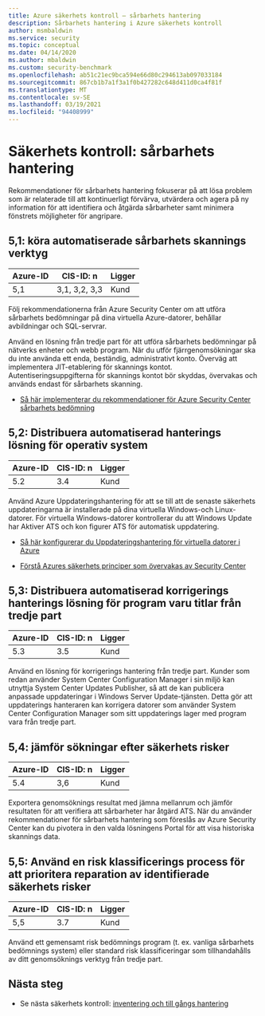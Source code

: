 ```yaml
---
title: Azure säkerhets kontroll – sårbarhets hantering
description: Sårbarhets hantering i Azure säkerhets kontroll
author: msmbaldwin
ms.service: security
ms.topic: conceptual
ms.date: 04/14/2020
ms.author: mbaldwin
ms.custom: security-benchmark
ms.openlocfilehash: ab51c21ec9bca594e66d80c294613ab097033184
ms.sourcegitcommit: 867cb1b7a1f3a1f0b427282c648d411d0ca4f81f
ms.translationtype: MT
ms.contentlocale: sv-SE
ms.lasthandoff: 03/19/2021
ms.locfileid: "94408999"
---
```

# <a name="security-control-vulnerability-management"></a>Säkerhets kontroll: sårbarhets hantering

Rekommendationer för sårbarhets hantering fokuserar på att lösa problem som är relaterade till att kontinuerligt förvärva, utvärdera och agera på ny information för att identifiera och åtgärda sårbarheter samt minimera fönstrets möjligheter för angripare.

## <a name="51-run-automated-vulnerability-scanning-tools"></a>5,1: köra automatiserade sårbarhets skannings verktyg

| Azure-ID | CIS-ID: n | Ligger |
|--|--|--|
| 5,1 | 3,1, 3,2, 3,3 | Kund |

Följ rekommendationerna från Azure Security Center om att utföra sårbarhets bedömningar på dina virtuella Azure-datorer, behållar avbildningar och SQL-servrar.

Använd en lösning från tredje part för att utföra sårbarhets bedömningar på nätverks enheter och webb program. När du utför fjärrgenomsökningar ska du inte använda ett enda, beständig, administrativt konto. Överväg att implementera JIT-etablering för skannings kontot. Autentiseringsuppgifterna för skannings kontot bör skyddas, övervakas och används endast för sårbarhets skanning.

- [Så här implementerar du rekommendationer för Azure Security Center sårbarhets bedömning](../../security-center/deploy-vulnerability-assessment-vm.md)

## <a name="52-deploy-automated-operating-system-patch-management-solution"></a>5,2: Distribuera automatiserad hanterings lösning för operativ system

| Azure-ID | CIS-ID: n | Ligger |
|--|--|--|
| 5.2 | 3.4 | Kund |

Använd Azure Uppdateringshantering för att se till att de senaste säkerhets uppdateringarna är installerade på dina virtuella Windows-och Linux-datorer. För virtuella Windows-datorer kontrollerar du att Windows Update har Aktiver ATS och kon figurer ATS för automatisk uppdatering.

- [Så här konfigurerar du Uppdateringshantering för virtuella datorer i Azure](../../automation/update-management/overview.md)

- [Förstå Azures säkerhets principer som övervakas av Security Center](../../security-center/policy-reference.md)

## <a name="53-deploy-automated-patch-management-solution-for-third-party-software-titles"></a>5,3: Distribuera automatiserad korrigerings hanterings lösning för program varu titlar från tredje part

| Azure-ID | CIS-ID: n | Ligger |
|--|--|--|
| 5.3 | 3.5 | Kund |

Använd en lösning för korrigerings hantering från tredje part. Kunder som redan använder System Center Configuration Manager i sin miljö kan utnyttja System Center Updates Publisher, så att de kan publicera anpassade uppdateringar i Windows Server Update-tjänsten. Detta gör att uppdaterings hanteraren kan korrigera datorer som använder System Center Configuration Manager som sitt uppdaterings lager med program vara från tredje part.

## <a name="54-compare-back-to-back-vulnerability-scans"></a>5,4: jämför sökningar efter säkerhets risker

| Azure-ID | CIS-ID: n | Ligger |
|--|--|--|
| 5.4 | 3,6 | Kund |

Exportera genomsöknings resultat med jämna mellanrum och jämför resultaten för att verifiera att sårbarheter har åtgärd ATS. När du använder rekommendationer för sårbarhets hantering som föreslås av Azure Security Center kan du pivotera in den valda lösningens Portal för att visa historiska skannings data.

## <a name="55-use-a-risk-rating-process-to-prioritize-the-remediation-of-discovered-vulnerabilities"></a>5,5: Använd en risk klassificerings process för att prioritera reparation av identifierade säkerhets risker

| Azure-ID | CIS-ID: n | Ligger |
|--|--|--|
| 5,5 | 3.7 | Kund |

Använd ett gemensamt risk bedömnings program (t. ex. vanliga sårbarhets bedömnings system) eller standard risk klassificeringar som tillhandahålls av ditt genomsöknings verktyg från tredje part.


## <a name="next-steps"></a>Nästa steg

- Se nästa säkerhets kontroll: [inventering och till gångs hantering](security-control-inventory-asset-management.md)